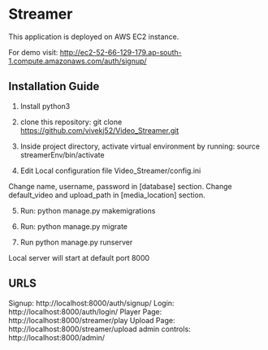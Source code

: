 # Streamer

This application is deployed on AWS EC2 instance.

For demo visit: http://ec2-52-66-129-179.ap-south-1.compute.amazonaws.com/auth/signup/


## Installation Guide

1. Install python3

2. clone this repository: 
git clone https://github.com/vivekj52/Video_Streamer.git

3. Inside project directory, activate virtual environment by running:
source streamerEnv/bin/activate

4. Edit Local configuration file Video_Streamer/config.ini

Change name, username, password in [database] section.
Change default_video and upload_path in [media_location] section.

5. Run: python manage.py makemigrations

6. Run: python manage.py migrate

7. Run python manage.py runserver

Local server will start at default port 8000

## URLS

Signup: http://localhost:8000/auth/signup/
Login: http://localhost:8000/auth/login/
Player Page: http://localhost:8000/streamer/play
Upload Page: http://localhost:8000/streamer/upload
admin controls: http://localhost:8000/admin/


